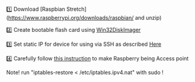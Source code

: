 :one: Download [Raspbian Stretch](https://www.raspberrypi.org/downloads/raspbian/ and unzip)

:two: Create bootable flash card using [Win32DiskImager](https://sourceforge.net/projects/win32diskimager/)

:three: Set static IP for device for using via SSH as described [Here](https://www.linode.com/docs/networking/linux-static-ip-configuration/)

:four: Carefully follow [this instruction](https://www.raspberrypi.org/documentation/configuration/wireless/access-point.md) to make Raspberry being Access point

  Note! run "iptables-restore < /etc/iptables.ipv4.nat" with sudo !
